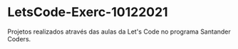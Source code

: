 # LetsCode-Exerc-10122021
Projetos realizados através das aulas da Let's Code no programa Santander Coders.
